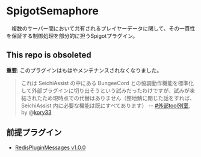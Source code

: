 # SpigotSemaphore
　複数のサーバー間において共有されるプレイヤーデータに関して、その一貫性を保証する制御処理を部分的に担うSpigotプラグイン。

## This repo is obsoleted
**重要**: このプラグインはもはやメンテナンスされなくなりました。

> これは SeichiAssist の中にある BungeeCord との協調動作機能を標準化して外部プラグインに切り出そうという試みだったわけですが、試みが凍結されたため現時点での代替はありません（整地鯖に閉じた話をすれば、SeichiAssist 内に必要な機能は既にすべてあります）
> -- [#外部tool別室](https://discord.com/channels/237758724121427969/1010950291895627837/1051161526381318235), by @[kory33](https://github.com/kory33)

## 前提プラグイン
- [RedisPluginMessages v1.0.0](https://github.com/amata1219/RedisPluginMessages/releases/tag/1.0.0)
